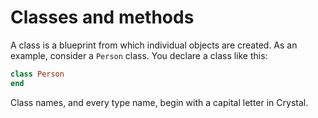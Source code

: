 # Classes and methods

A class is a blueprint from which individual objects are created. As an example, consider a `Person` class. You declare a class like this:

``` ruby
class Person
end
```

Class names, and every type name, begin with a capital letter in Crystal.
